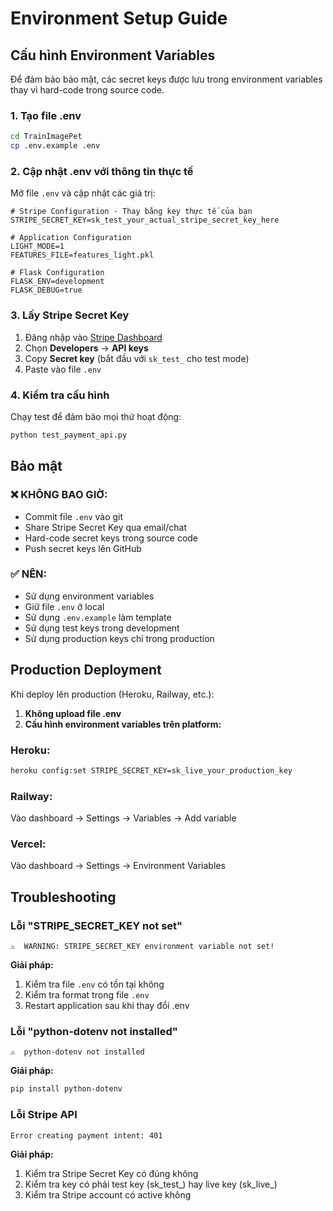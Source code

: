 # Environment Setup Guide

## Cấu hình Environment Variables

Để đảm bảo bảo mật, các secret keys được lưu trong environment variables thay vì hard-code trong source code.

### 1. Tạo file .env

```bash
cd TrainImagePet
cp .env.example .env
```

### 2. Cập nhật .env với thông tin thực tế

Mở file `.env` và cập nhật các giá trị:

```env
# Stripe Configuration - Thay bằng key thực tế của bạn
STRIPE_SECRET_KEY=sk_test_your_actual_stripe_secret_key_here

# Application Configuration
LIGHT_MODE=1
FEATURES_FILE=features_light.pkl

# Flask Configuration
FLASK_ENV=development
FLASK_DEBUG=true
```

### 3. Lấy Stripe Secret Key

1. Đăng nhập vào [Stripe Dashboard](https://dashboard.stripe.com/)
2. Chọn **Developers** → **API keys**
3. Copy **Secret key** (bắt đầu với `sk_test_` cho test mode)
4. Paste vào file `.env`

### 4. Kiểm tra cấu hình

Chạy test để đảm bảo mọi thứ hoạt động:

```bash
python test_payment_api.py
```

## Bảo mật

### ❌ KHÔNG BAO GIỜ:
- Commit file `.env` vào git
- Share Stripe Secret Key qua email/chat
- Hard-code secret keys trong source code
- Push secret keys lên GitHub

### ✅ NÊN:
- Sử dụng environment variables
- Giữ file `.env` ở local
- Sử dụng `.env.example` làm template
- Sử dụng test keys trong development
- Sử dụng production keys chỉ trong production

## Production Deployment

Khi deploy lên production (Heroku, Railway, etc.):

1. **Không upload file .env**
2. **Cấu hình environment variables trên platform:**

### Heroku:
```bash
heroku config:set STRIPE_SECRET_KEY=sk_live_your_production_key
```

### Railway:
Vào dashboard → Settings → Variables → Add variable

### Vercel:
Vào dashboard → Settings → Environment Variables

## Troubleshooting

### Lỗi "STRIPE_SECRET_KEY not set"
```
⚠️  WARNING: STRIPE_SECRET_KEY environment variable not set!
```

**Giải pháp:**
1. Kiểm tra file `.env` có tồn tại không
2. Kiểm tra format trong file `.env`
3. Restart application sau khi thay đổi .env

### Lỗi "python-dotenv not installed"
```
⚠️  python-dotenv not installed
```

**Giải pháp:**
```bash
pip install python-dotenv
```

### Lỗi Stripe API
```
Error creating payment intent: 401
```

**Giải pháp:**
1. Kiểm tra Stripe Secret Key có đúng không
2. Kiểm tra key có phải test key (sk_test_) hay live key (sk_live_)
3. Kiểm tra Stripe account có active không

